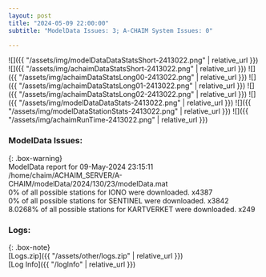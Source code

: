 ```yaml
---
layout: post
title: "2024-05-09 22:00:00"
subtitle: "ModelData Issues: 3; A-CHAIM System Issues: 0"

---
```


![]({{ "/assets/img/modelDataDataStatsShort-2413022.png" | relative_url }})
![]({{ "/assets/img/achaimDataStatsShort-2413022.png" | relative_url }})
![]({{ "/assets/img/achaimDataStatsLong00-2413022.png" | relative_url }})
![]({{ "/assets/img/achaimDataStatsLong01-2413022.png" | relative_url }})
![]({{ "/assets/img/achaimDataStatsLong02-2413022.png" | relative_url }})
![]({{ "/assets/img/modelDataDataStats-2413022.png" | relative_url }})
![]({{ "/assets/img/modelDataStationStats-2413022.png" | relative_url }})
![]({{ "/assets/img/achaimRunTime-2413022.png" | relative_url }})


### ModelData Issues:  
  
{: .box-warning}  
 ModelData report for 09-May-2024 23:15:11   
 /home/chaim/ACHAIM_SERVER/A-CHAIM/modelData/2024/130/23/modelData.mat   
 0% of all possible stations for IONO were downloaded. x4387   
 0% of all possible stations for SENTINEL were downloaded. x3842   
 8.0268% of all possible stations for KARTVERKET were downloaded. x249   
  


### Logs:  
  
{: .box-note}  
[Logs.zip]({{ "/assets/other/logs.zip" | relative_url }})  
[Log Info]({{ "/logInfo" | relative_url }})  
